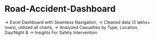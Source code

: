 # Road-Accident-Dashboard
-> Excel Dashboard with Seamless Navigation, 
-> Cleaned data (3 lakhs+ rows), utilized all charts,
-> Analyzed Casualties by Type, Location, Day/Night &
-> Insights For Safety Intervention.
